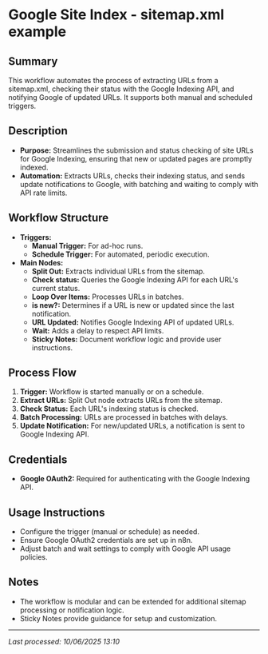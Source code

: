 # Google Site Index - sitemap.xml example

## Summary
This workflow automates the process of extracting URLs from a sitemap.xml, checking their status with the Google Indexing API, and notifying Google of updated URLs. It supports both manual and scheduled triggers.

## Description
- **Purpose:** Streamlines the submission and status checking of site URLs for Google Indexing, ensuring that new or updated pages are promptly indexed.
- **Automation:** Extracts URLs, checks their indexing status, and sends update notifications to Google, with batching and waiting to comply with API rate limits.

## Workflow Structure
- **Triggers:**
  - **Manual Trigger:** For ad-hoc runs.
  - **Schedule Trigger:** For automated, periodic execution.
- **Main Nodes:**
  - **Split Out:** Extracts individual URLs from the sitemap.
  - **Check status:** Queries the Google Indexing API for each URL's current status.
  - **Loop Over Items:** Processes URLs in batches.
  - **is new?:** Determines if a URL is new or updated since the last notification.
  - **URL Updated:** Notifies Google Indexing API of updated URLs.
  - **Wait:** Adds a delay to respect API limits.
  - **Sticky Notes:** Document workflow logic and provide user instructions.

## Process Flow
1. **Trigger:** Workflow is started manually or on a schedule.
2. **Extract URLs:** Split Out node extracts URLs from the sitemap.
3. **Check Status:** Each URL's indexing status is checked.
4. **Batch Processing:** URLs are processed in batches with delays.
5. **Update Notification:** For new/updated URLs, a notification is sent to Google Indexing API.

## Credentials
- **Google OAuth2:** Required for authenticating with the Google Indexing API.

## Usage Instructions
- Configure the trigger (manual or schedule) as needed.
- Ensure Google OAuth2 credentials are set up in n8n.
- Adjust batch and wait settings to comply with Google API usage policies.

## Notes
- The workflow is modular and can be extended for additional sitemap processing or notification logic.
- Sticky Notes provide guidance for setup and customization.

---
*Last processed: 10/06/2025 13:10*

